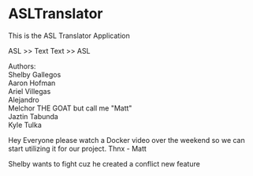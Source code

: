 # ASLTranslator
This is the ASL Translator Application

ASL >> Text
Text >> ASL


Authors:\
    Shelby Gallegos\
    Aaron Hofman\
    Ariel Villegas\
	Alejandro\
    Melchor THE GOAT but call me "Matt"\
    Jaztin Tabunda\
    Kyle Tulka
    
Hey Everyone please watch a Docker video over the weekend so we can start utilizing it for our project. Thnx - Matt

Shelby wants to fight cuz he created a conflict
new feature
